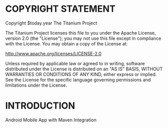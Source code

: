 COPYRIGHT STATEMENT
===================

Copyright $today.year The Titanium Project

The Titanium Project licenses this file to you under the Apache License,
version 2.0 (the "License"); you may not use this file except in compliance
with the License. You may obtain a copy of the License at:

http://www.apache.org/licenses/LICENSE-2.0

Unless required by applicable law or agreed to in writing, software
distributed under the License is distributed on an "AS IS" BASIS, WITHOUT
WARRANTIES OR CONDITIONS OF ANY KIND, either express or implied. See the
License for the specific language governing permissions and limitations
under the License.


INTRODUCTION
============

Android Mobile App with Maven Integration
